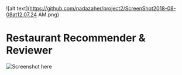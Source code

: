 
![alt text](https://github.com/nadazaher/project2/ScreenShot2018-08-08at12.07.24 AM.png)

# Restaurant Recommender & Reviewer

![Screenshot here](https://github.com/nadazaher/project2/Screen%Shot%2018-08-08%at%12.07.24%AM.png)



